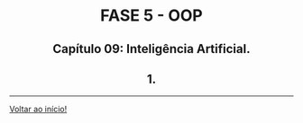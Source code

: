 <div id="fase05" align="center">
<h1>FASE 5 - OOP</h1>
<h2>Capítulo 09: Inteligência Artificial.</h2>
</div>

<div align="center">
<h2>1. </h2>
</div>






--- 

[Voltar ao início!](https://github.com/monicaquintal/fintech)